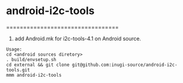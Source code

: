 # android-i2c-tools
=================================
1. add Android.mk for i2c-tools-4.1 on Android source.
```
Usage:  
cd <android sources diretory>
. build/envsetup.sh
cd external && git clone git@github.com:inugi-source/android-i2c-tools.git
mmm android-i2c-tools
```
